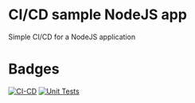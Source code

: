 # CI/CD sample NodeJS app
Simple CI/CD for a NodeJS application

# Badges
[![CI-CD](https://github.com/AbderrahmaneOd/ci-cd-github-actions/actions/workflows/CI-CD.yml/badge.svg)](https://github.com/AbderrahmaneOd/ci-cd-github-actions/actions/workflows/CI-CD.yml)
[![Unit Tests](https://github.com/AbderrahmaneOd/ci-cd-github-actions/actions/workflows/Unit-Tests.yml/badge.svg)](https://github.com/AbderrahmaneOd/ci-cd-github-actions/actions/workflows/Unit-Tests.yml)
